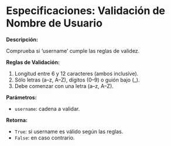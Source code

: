 # Especificaciones: Validación de Nombre de Usuario

**Descripción:**

Comprueba si ‘username’ cumple las reglas de validez.

**Reglas de Validación:**

1.  Longitud entre 6 y 12 caracteres (ambos inclusive).
2.  Sólo letras (a–z, A–Z), dígitos (0–9) o guión bajo (_).
3.  Debe comenzar con una letra (a–z, A–Z).

**Parámetros:**

* `username`: cadena a validar.

**Retorna:**

* `True`: si username es válido según las reglas.
* `False`: en caso contrario.